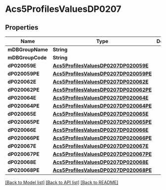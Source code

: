 # Acs5ProfilesValuesDP0207

## Properties
Name | Type | Description | Notes
------------ | ------------- | ------------- | -------------
**mDBGroupName** | **String** |  | 
**mDBGroupCode** | **String** |  | 
**dP020059E** | [**Acs5ProfilesValuesDP0207DP020059E**](Acs5ProfilesValuesDP0207DP020059E.md) |  | 
**dP020059PE** | [**Acs5ProfilesValuesDP0207DP020059PE**](Acs5ProfilesValuesDP0207DP020059PE.md) |  | 
**dP020062E** | [**Acs5ProfilesValuesDP0207DP020062E**](Acs5ProfilesValuesDP0207DP020062E.md) |  | 
**dP020062PE** | [**Acs5ProfilesValuesDP0207DP020062PE**](Acs5ProfilesValuesDP0207DP020062PE.md) |  | 
**dP020064E** | [**Acs5ProfilesValuesDP0207DP020064E**](Acs5ProfilesValuesDP0207DP020064E.md) |  | 
**dP020064PE** | [**Acs5ProfilesValuesDP0207DP020064PE**](Acs5ProfilesValuesDP0207DP020064PE.md) |  | 
**dP020065E** | [**Acs5ProfilesValuesDP0207DP020065E**](Acs5ProfilesValuesDP0207DP020065E.md) |  | 
**dP020065PE** | [**Acs5ProfilesValuesDP0207DP020065PE**](Acs5ProfilesValuesDP0207DP020065PE.md) |  | 
**dP020066E** | [**Acs5ProfilesValuesDP0207DP020066E**](Acs5ProfilesValuesDP0207DP020066E.md) |  | 
**dP020066PE** | [**Acs5ProfilesValuesDP0207DP020066PE**](Acs5ProfilesValuesDP0207DP020066PE.md) |  | 
**dP020067E** | [**Acs5ProfilesValuesDP0207DP020067E**](Acs5ProfilesValuesDP0207DP020067E.md) |  | 
**dP020067PE** | [**Acs5ProfilesValuesDP0207DP020067PE**](Acs5ProfilesValuesDP0207DP020067PE.md) |  | 
**dP020068E** | [**Acs5ProfilesValuesDP0207DP020068E**](Acs5ProfilesValuesDP0207DP020068E.md) |  | 
**dP020068PE** | [**Acs5ProfilesValuesDP0207DP020068PE**](Acs5ProfilesValuesDP0207DP020068PE.md) |  | 

[[Back to Model list]](../README.md#documentation-for-models) [[Back to API list]](../README.md#documentation-for-api-endpoints) [[Back to README]](../README.md)


